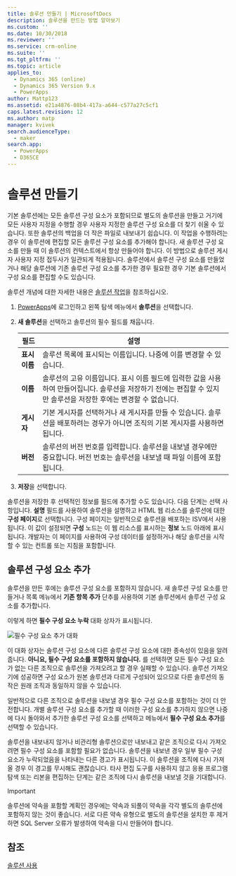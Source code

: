 ```yaml
---
title: 솔루션 만들기 | MicrosoftDocs
description: 솔루션을 만드는 방법 알아보기
ms.custom: ''
ms.date: 10/30/2018
ms.reviewer: ''
ms.service: crm-online
ms.suite: ''
ms.tgt_pltfrm: ''
ms.topic: article
applies_to:
  - Dynamics 365 (online)
  - Dynamics 365 Version 9.x
  - PowerApps
author: Mattp123
ms.assetid: e21a4876-08b4-417a-a644-c577a27c5cf1
caps.latest.revision: 12
ms.author: matp
manager: kvivek
search.audienceType:
  - maker
search.app:
  - PowerApps
  - D365CE
---
```

# <a name="create-a-solution"></a>솔루션 만들기

기본 솔루션에는 모든 솔루션 구성 요소가 포함되므로 별도의 솔루션을 만들고 거기에 모든 사용자 지정을 수행할 경우 사용자 지정한 솔루션 구성 요소를 더 찾기 쉬울 수 있습니다. 또한 솔루션의 백업을 더 작은 파일로 내보내기 쉽습니다. 이 작업을 수행하려는 경우 이 솔루션에 편집할 모든 솔루션 구성 요소를 추가해야 합니다. 새 솔루션 구성 요소를 만들 때 이 솔루션의 컨텍스트에서 항상 만들어야 합니다. 이 방법으로 솔루션 게시자 사용자 지정 접두사가 일관되게 적용됩니다. 솔루션에서 솔루션 구성 요소를 만들었거나 해당 솔루션에 기존 솔루션 구성 요소를 추가한 경우 필요한 경우 기본 솔루션에서 구성 요소를 편집할 수도 있습니다.  
  
 솔루션 개념에 대한 자세한 내용은 [솔루션 작업](solutions-overview.md)을 참조하십시오.  
  
1.  [PowerApps](https://web.powerapps.com/?utm_source=padocs&utm_medium=linkinadoc&utm_campaign=referralsfromdoc)에 로그인하고 왼쪽 탐색 메뉴에서 **솔루션**을 선택합니다. 
  
2.  **새 솔루션**을 선택하고 솔루션의 필수 필드를 채웁니다.
  
    |필드|설명|  
    |-----------|-----------------|  
    |**표시 이름**|솔루션 목록에 표시되는 이름입니다. 나중에 이를 변경할 수 있습니다.|  
    |**이름**|솔루션의 고유 이름입니다. 표시 이름 필드에 입력한 값을 사용하여 만들어집니다. 솔루션을 저장하기 전에는 편집할 수 있지만 솔루션을 저장한 후에는 변경할 수 없습니다.|  
    |**게시자**|기본 게시자를 선택하거나 새 게시자를 만들 수 있습니다. 솔루션을 배포하려는 경우가 아니면 조직의 기본 게시자를 사용하면 됩니다.|  
    |**버전**|솔루션의 버전 번호를 입력합니다. 솔루션을 내보낼 경우에만 중요합니다. 버전 번호는 솔루션을 내보낼 때 파일 이름에 포함됩니다.|  
  
3.  **저장**을 선택합니다.  
  
 솔루션을 저장한 후 선택적인 정보를 필드에 추가할 수도 있습니다. 다음 단계는 선택 사항입니다. **설명** 필드를 사용하여 솔루션을 설명하고 HTML 웹 리소스를 솔루션에 대한 **구성 페이지**로 선택합니다. 구성 페이지는 일반적으로 솔루션을 배포하는 ISV에서 사용됩니다. 이 값이 설정되면 **구성** 노드는 이 웹 리소스를 표시하는 **정보** 노드 아래에 표시됩니다. 개발자는 이 페이지를 사용하여 구성 데이터를 설정하거나 해당 솔루션을 시작할 수 있는 컨트롤 또는 지침을 포함합니다.  
  
<a name="BKMK_AddSolutionComponents"></a>   

## <a name="add-solution-components"></a>솔루션 구성 요소 추가  
 솔루션을 만든 후에는 솔루션 구성 요소를 포함하지 않습니다. 새 솔루션 구성 요소를 만들거나 목록 메뉴에서 **기존 항목 추가** 단추를 사용하여 기본 솔루션에서 솔루션 구성 요소를 추가합니다.  
  
 이렇게 하면 **필수 구성 요소 누락** 대화 상자가 표시됩니다.  
   
 ![필수 구성 요소 추가 대화](media/crm-itpro-cust-addrequiredcomponents.PNG "필수 구성 요소 추가 대화")  
  
 이 대화 상자는 솔루션 구성 요소에 다른 솔루션 구성 요소에 대한 종속성이 있음을 알려 줍니다. **아니요, 필수 구성 요소를 포함하지 않습니다.** 를 선택하면 모든 필수 구성 요소가 없는 다른 조직으로 솔루션을 가져오려고 할 경우 실패할 수 있습니다. 솔루션 가져오기에 성공하면 구성 요소가 원본 솔루션과 다르게 구성되어 있으므로 다른 솔루션의 동작은 원래 조직과 동일하지 않을 수 있습니다.  
  
 일반적으로 다른 조직으로 솔루션을 내보낼 경우 필수 구성 요소를 포함하는 것이 더 안전합니다. 개별 솔루션 구성 요소를 추가할 때 이러한 구성 요소를 추가하지 않으면 나중에 다시 돌아와서 추가한 솔루션 구성 요소를 선택하고 메뉴에서 **필수 구성 요소 추가**를 선택할 수 있습니다.  
  
 솔루션을 내보내지 않거나 비관리형 솔루션으로만 내보내고 같은 조직으로 다시 가져오려면 필수 구성 요소를 포함할 필요가 없습니다. 솔루션을 내보낸 경우 일부 필수 구성 요소가 누락되었음을 나타내는 다른 경고가 표시됩니다. 이 솔루션을 조직에 다시 가져올 경우 이 경고를 무시해도 괜찮습니다. 타사 편집 도구를 사용하지 않고 응용 프로그램 탐색 또는 리본을 편집하는 단계는 같은 조직에 다시 솔루션을 내보낼 것을 기대합니다.  

> [!IMPORTANT]
>  솔루션에 약속을 포함할 계획인 경우에는 약속과 되풀이 약속을 각각 별도의 솔루션에 포함하지 않는 것이 좋습니다. 서로 다른 약속 유형으로 별도의 솔루션을 설치한 후 제거하면 SQL Server 오류가 발생하여 약속을 다시 만들어야 합니다. 

## <a name="see-also"></a>참조
 [솔루션 사용](use-solution-explorer.md)
